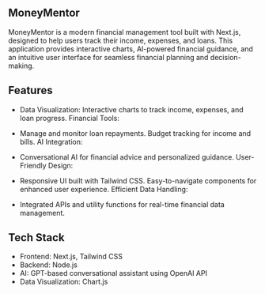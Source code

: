 ## MoneyMentor
MoneyMentor is a modern financial management tool built with Next.js, designed to help users track their income, expenses, and loans. This application provides interactive charts, AI-powered financial guidance, and an intuitive user interface for seamless financial planning and decision-making.

## Features
- Data Visualization:
Interactive charts to track income, expenses, and loan progress.
Financial Tools:

- Manage and monitor loan repayments.
Budget tracking for income and bills.
AI Integration:

- Conversational AI for financial advice and personalized guidance.
User-Friendly Design:

- Responsive UI built with Tailwind CSS.
Easy-to-navigate components for enhanced user experience.
Efficient Data Handling:

- Integrated APIs and utility functions for real-time financial data management.
## Tech Stack
- Frontend: Next.js, Tailwind CSS
- Backend: Node.js 
- AI: GPT-based conversational assistant using OpenAI API
- Data Visualization: Chart.js
